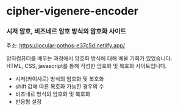 # cipher-vigenere-encoder
### 시저 암호, 비즈네르 암호 방식의 암호화 사이트
주소: https://jocular-pothos-e37c5d.netlify.app/
<br>

양자컴퓨터를 배우는 과정에서 암호화 방식에 대해 배울 기회가 있었습니다.<br>
HTML, CSS, javascript를 통해 작성한 암호화 및 복호화 사이트입니다.

- 시저(카이사르) 방식의 암호화 및 복호화
- shift 값에 따른 복호화 가능한 경우의 수
- 비즈네르 방식의 암호화 및 복호화
- 반응형 설정
